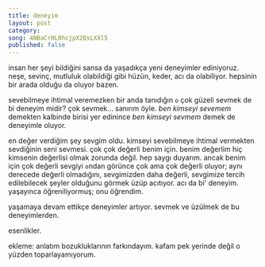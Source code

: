 ```yaml
---
title: deneyim
layout: post
category: 
song: 4NBaCrHL0hcjpX2QsLXXl5
published: false
---
```


insan her şeyi bildiğini sansa da yaşadıkça yeni deneyimler ediniyoruz. neşe, sevinç, mutluluk olabildiği gibi hüzün, keder, acı da olabiliyor. hepsinin bir arada olduğu da oluyor bazen.

sevebilmeye ihtimal veremezken bir anda tanıdığın ```o``` çok güzeli sevmek de bi deneyim midir? çok sevmek… sanırım öyle. _ben kimseyi sevemem_ demekten kalbinde birisi yer edinince _ben kimseyi sevmem_ demek de deneyimle oluyor.

en değer verdiğim şey sevgim oldu. kimseyi sevebilmeye ihtimal vermekten sevdiğinin seni sevmesi. çok çok değerli benim için. benim değerlim hiç kimsenin değerlisi olmak zorunda değil. hep saygı duyarım. ancak benim için çok değerli sevgiyi ```o```ndan görünce çok ama çok değerli oluyor; aynı derecede değerli olmadığını, sevgimizden daha değerli, sevgimize tercih edilebilecek şeyler olduğunu görmek üzüp acıtıyor. acı da bi' deneyim. yaşayınca öğreniliyormuş; onu öğrendim.

yaşamaya devam ettikçe deneyimler artıyor. sevmek ve üzülmek de bu deneyimlerden.

esenlikler.


ekleme: anlatım bozukluklarının farkındayım. kafam pek yerinde değil o yüzden toparlayamıyorum.